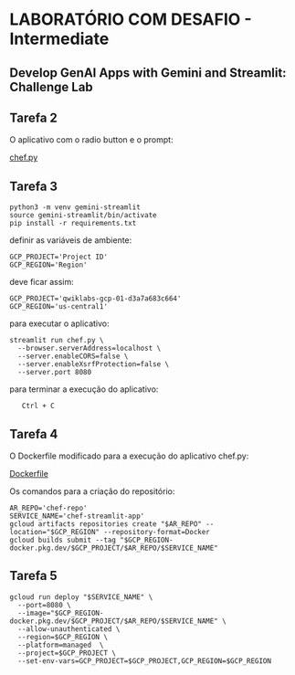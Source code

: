 
  LABORATÓRIO COM DESAFIO - Intermediate
  =====================================

  Develop GenAI Apps with Gemini and Streamlit: Challenge Lab
  --------------------------------------------------------------

  Tarefa 2
  --------
  
  O aplicativo com o radio button e o prompt:
  
 [chef.py](chef.py)


  Tarefa 3
  --------

```  
python3 -m venv gemini-streamlit
source gemini-streamlit/bin/activate
pip install -r requirements.txt
```
  
  definir as variáveis de ambiente:

```
GCP_PROJECT='Project ID'
GCP_REGION='Region'
```

  deve ficar assim:

```   
GCP_PROJECT='qwiklabs-gcp-01-d3a7a683c664'
GCP_REGION='us-central1'
```

   para executar o aplicativo:

```   
streamlit run chef.py \
  --browser.serverAddress=localhost \
  --server.enableCORS=false \
  --server.enableXsrfProtection=false \
  --server.port 8080
```

   para terminar a execução do aplicativo:

```   
   Ctrl + C
```

  Tarefa 4
  ---------

  O Dockerfile modificado para a execução do aplicativo chef.py:
  
 [Dockerfile](Dockerfile)

  Os comandos para a criação do repositório:

```  
AR_REPO='chef-repo'
SERVICE_NAME='chef-streamlit-app' 
gcloud artifacts repositories create "$AR_REPO" --location="$GCP_REGION" --repository-format=Docker
gcloud builds submit --tag "$GCP_REGION-docker.pkg.dev/$GCP_PROJECT/$AR_REPO/$SERVICE_NAME"
```


   Tarefa 5
   --------

```   
gcloud run deploy "$SERVICE_NAME" \
  --port=8080 \
  --image="$GCP_REGION-docker.pkg.dev/$GCP_PROJECT/$AR_REPO/$SERVICE_NAME" \
  --allow-unauthenticated \
  --region=$GCP_REGION \
  --platform=managed  \
  --project=$GCP_PROJECT \
  --set-env-vars=GCP_PROJECT=$GCP_PROJECT,GCP_REGION=$GCP_REGION
```

